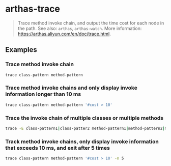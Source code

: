# arthas-trace

> Trace method invoke chain, and output the time cost for each node in the path. See also: `arthas`, `arthas-watch`. More information: <https://arthas.aliyun.com/en/doc/trace.html>.

## Examples

### Trace method invoke chain

```bash
trace class-pattern method-pattern
```

### Trace method invoke chains and only display invoke information longer than 10 ms

```bash
trace class-pattern method-pattern '#cost > 10'
```

### Trace the invoke chain of multiple classes or multiple methods

```bash
trace -E class-pattern1|class-patter2 method-pattern1|method-pattern2|method-pattern3
```

### Track method invoke chains, only display invoke information that exceeds 10 ms, and exit after 5 times

```bash
trace class-pattern method-pattern '#cost > 10' -n 5
```
